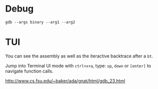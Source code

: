 # Debug

    gdb --args binary --arg1 --arg2

# TUI

You can see the assembly as well as the iteractive backtrace after a ```bt```.

Jump into Terminal UI mode with ```ctrl+x+a```, type: ```up```, ```down``` or ```[enter]``` to navigate function calls.

http://www.cs.fsu.edu/~baker/ada/gnat/html/gdb_23.html

